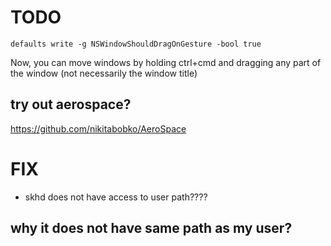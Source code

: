 # TODO

```
defaults write -g NSWindowShouldDragOnGesture -bool true
```
Now, you can move windows by holding ctrl+cmd and dragging any part of the window (not necessarily the window title)

## try out aerospace?
https://github.com/nikitabobko/AeroSpace

# FIX
- skhd does not have access to user path????
## why it does not have same path as my user?
